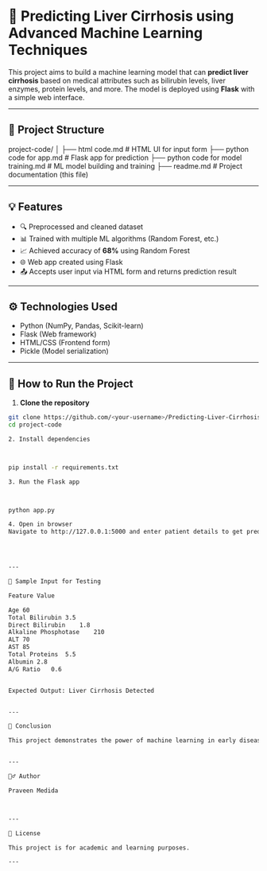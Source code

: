 # 🧪 Predicting Liver Cirrhosis using Advanced Machine Learning Techniques

This project aims to build a machine learning model that can **predict liver cirrhosis** based on medical attributes such as bilirubin levels, liver enzymes, protein levels, and more. The model is deployed using **Flask** with a simple web interface.

---

## 📁 Project Structure

project-code/ │ ├── html code.md                 # HTML UI for input form ├── python code for app.md       # Flask app for prediction ├── python code for model training.md # ML model building and training ├── readme.md                    # Project documentation (this file)

---

## 💡 Features

- 🔍 Preprocessed and cleaned dataset
- 📊 Trained with multiple ML algorithms (Random Forest, etc.)
- 📈 Achieved accuracy of **68%** using Random Forest
- 🌐 Web app created using Flask
- 📤 Accepts user input via HTML form and returns prediction result

---

## ⚙️ Technologies Used

- Python (NumPy, Pandas, Scikit-learn)
- Flask (Web framework)
- HTML/CSS (Frontend form)
- Pickle (Model serialization)

---

## 🚀 How to Run the Project

1. **Clone the repository**  
```bash
git clone https://github.com/<your-username>/Predicting-Liver-Cirrhosis-using-Advanced-Machine-Learning-Techniques.git
cd project-code

2. Install dependencies



pip install -r requirements.txt

3. Run the Flask app



python app.py

4. Open in browser
Navigate to http://127.0.0.1:5000 and enter patient details to get prediction.




---

🧠 Sample Input for Testing

Feature	Value

Age	60
Total Bilirubin	3.5
Direct Bilirubin	1.8
Alkaline Phosphotase	210
ALT	70
AST	85
Total Proteins	5.5
Albumin	2.8
A/G Ratio	0.6


Expected Output: Liver Cirrhosis Detected


---

📌 Conclusion

This project demonstrates the power of machine learning in early disease detection. With further optimization and more data, this can assist doctors in preliminary diagnosis of liver conditions.


---

🙋‍♂️ Author

Praveen Medida



---

📜 License

This project is for academic and learning purposes.

---




